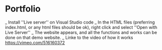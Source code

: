 ﻿# Portfolio
 
_ Install ''Live server'' on Visual Studio code 
_ In the HTML files (preferring index.html, or any html files should be ok), right click and select ''Open with Live Server''
_ The website appears, and all the functions and works can be done on that demo website.
_ Linke to the video of how it works https://vimeo.com/516160372
